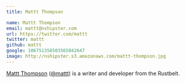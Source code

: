 ```yaml
---
title: Mattt Thompson

name: Mattt Thompson
email: mattt@nshipster.com
url: https://twitter.com/mattt
twitter: mattt
github: mattt
google: 106751358503565042647
image: http://nshipster.s3.amazonaws.com/mattt-thompson.jpg
---
```


[Mattt Thompson](https://github.com/mattt) ([@mattt](https://twitter.com/mattt)) is a writer and developer from the Rustbelt.
